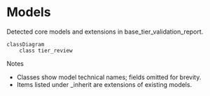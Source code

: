 # Models

Detected core models and extensions in base_tier_validation_report.

```mermaid
classDiagram
    class tier_review
```

Notes
- Classes show model technical names; fields omitted for brevity.
- Items listed under _inherit are extensions of existing models.
